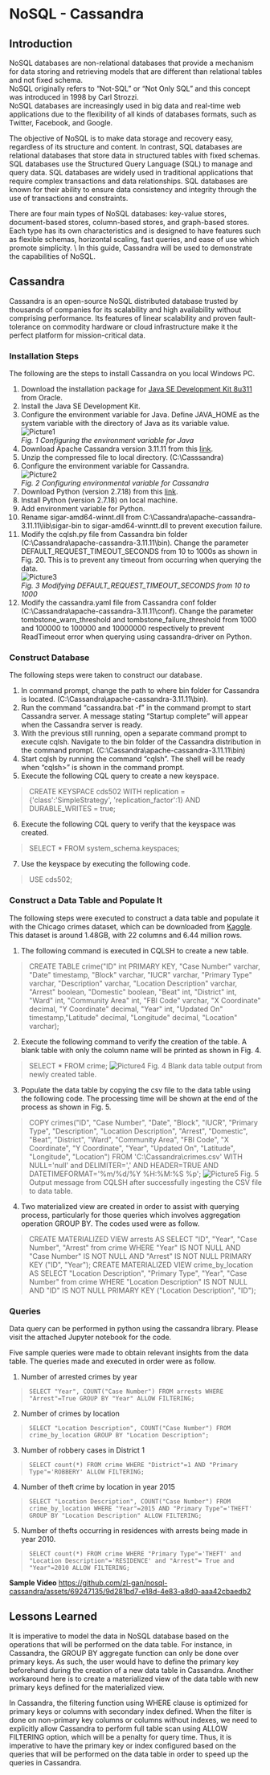 # NoSQL - Cassandra

## Introduction 
NoSQL databases are non-relational databases that provide a mechanism for data storing and retrieving models that are different than relational tables and not fixed schema. \
NoSQL originally refers to “Not-SQL” or “Not Only SQL” and this concept was introduced in 1998 by Carl Strozzi. \
NoSQL databases are increasingly used in big data and real-time web applications due to the flexibility of all kinds of databases formats, such as Twitter, Facebook, and Google. 

The objective of NoSQL is to make data storage and recovery easy, regardless of its structure and content. In contrast, SQL databases are relational databases that store data in structured tables with fixed schemas. SQL databases use the Structured Query Language (SQL) to manage and query data. SQL databases are widely used in traditional applications that require complex transactions and data relationships. SQL databases are known for their ability to ensure data consistency and integrity through the use of transactions and constraints.

There are four main types of NoSQL databases: key-value stores, document-based stores, column-based stores, and graph-based stores. 
Each type has its own characteristics and is designed to have features such as flexible schemas, horizontal scaling, fast queries, and ease of use which promote simplicity. \ 
In this guide, Cassandra will be used to demonstrate the capabilities of NoSQL. 

## Cassandra
Cassandra is an open-source NoSQL distributed database trusted by thousands of companies for its scalability and high availability without comprising performance. Its features of linear scalability and proven fault-tolerance on commodity hardware or cloud infrastructure make it the perfect platform for mission-critical data. 

### Installation Steps
The following are the steps to install Cassandra on you local Windows PC. 
1)	Download the installation package for [Java SE Development Kit 8u311](https://www.oracle.com/java/technologies/downloads/#java8-windows) from Oracle. 
2)	Install the Java SE Development Kit. 
3)	Configure the environment variable for Java. 
Define JAVA_HOME as the system variable with the directory of Java as its variable value. \
 ![Picture1](https://github.com/zl-gan/nosql-cassandra/assets/69247135/da31dee0-f8aa-44a5-a21c-06fba2a3e47e) \
*Fig. 1	Configuring the environment variable for Java*
4)	Download Apache Cassandra version 3.11.11 from this [link](https://www.apache.org/dyn/closer.lua/cassandra/4.0.1/apache-cassandra-4.0.1-bin.tar.gz). 
5)	Unzip the compressed file to local directory. (C:\Casssandra)
6)	Configure the environment variable for Cassandra. \
![Picture2](https://github.com/zl-gan/nosql-cassandra/assets/69247135/8c73c3ab-0a94-4b1c-b3ad-bc034156f7c7) \
*Fig. 2	Configuring environmental variable for Cassandra*
7)	Download Python (version 2.7.18) from this [link](https://www.python.org/downloads/release/python-2718/). 
8)	Install Python (version 2.7.18) on local machine. 
9)	Add environment variable for Python.
10)	Rename sigar-amd64-winnt.dll from C:\Cassandra\apache-cassandra-3.11.11\lib\sigar-bin to sigar-amd64-winntt.dll to prevent execution failure. 
11)	Modify the cqlsh.py file from Cassandra bin folder (C:\Cassandra\apache-cassandra-3.11.11\bin\). Change the parameter DEFAULT_REQUEST_TIMEOUT_SECONDS from 10 to 1000s as shown in Fig. 20. This is to prevent any timeout from occurring when querying the data. \
![Picture3](https://github.com/zl-gan/nosql-cassandra/assets/69247135/2a672bab-9e55-4635-9c3d-d781b42dbec9) \
*Fig. 3	Modifying DEFAULT_REQUEST_TIMEOUT_SECONDS from 10 to 1000*
12)	Modify the cassandra.yaml file from Cassandra conf folder (C:\Cassandra\apache-cassandra-3.11.11\conf). Change the parameter tombstone_warn_threshold and tombstone_failure_threshold from 1000 and 100000 to 100000 and 10000000 respectively to prevent ReadTimeout error when querying using cassandra-driver on Python. 

### Construct Database
The following steps were taken to construct our database. 
1)	In command prompt, change the path to where bin folder for Cassandra is located. (C:\Cassandra\apache-cassandra-3.11.11\bin\). 
2)	Run the command “cassandra.bat -f” in the command prompt to start Cassandra server. A message stating “Startup complete” will appear when the Cassandra server is ready. 
3)	With the previous still running, open a separate command prompt to execute cqlsh. Navigate to the bin folder of the Cassandra distribution in the command prompt. (C:\Cassandra\apache-cassandra-3.11.11\bin\)
4)	Start cqlsh by running the command “cqlsh”. The shell will be ready when “cqlsh>” is shown in the command prompt. 
5)	Execute the following CQL query to create a new keyspace.
> CREATE KEYSPACE cds502 WITH replication = {'class':'SimpleStrategy', 'replication_factor':1} AND DURABLE_WRITES = true;
6)	Execute the following CQL query to verify that the keyspace was created.
> SELECT * FROM system_schema.keyspaces;
7)	Use the keyspace by executing the following code.
> USE cds502;

### Construct a Data Table and Populate It
The following steps were executed to construct a data table and populate it with the Chicago crimes dataset, which can be downloaded from [Kaggle](https://www.kaggle.com/chicago/chicago-crime). This dataset is around 1.48GB, with 22 columns and 6.44 million rows. 

1)	The following command is executed in CQLSH to create a new table. 
> CREATE TABLE crime("ID" int PRIMARY KEY, "Case Number" varchar, "Date" timestamp, "Block" varchar, "IUCR" varchar, "Primary Type" varchar, "Description" varchar, "Location Description" varchar, "Arrest" boolean, "Domestic" boolean, "Beat" int, "District" int, "Ward" int, "Community Area" int, "FBI Code" varchar, "X Coordinate" decimal, "Y Coordinate" decimal, "Year" int, "Updated On" timestamp,"Latitude" decimal, "Longitude" decimal, "Location" varchar);
2)	Execute the following command to verify the creation of the table. A blank table with only the column name will be printed as shown in Fig. 4. 
> SELECT * FROM crime;
 ![Picture4](https://github.com/zl-gan/nosql-cassandra/assets/69247135/23403e97-501d-45d7-929b-923c9ec33901)
Fig. 4	Blank data table output from newly created table. 
3)	Populate the data table by copying the csv file to the data table using the following code. The processing time will be shown at the end of the process as shown in Fig. 5. 
> COPY crimes("ID", "Case Number", "Date", "Block", "IUCR", "Primary Type", "Description", "Location Description", "Arrest", "Domestic", "Beat", "District", "Ward", "Community Area", "FBI Code", "X Coordinate", "Y Coordinate", "Year", "Updated On", "Latitude", "Longitude", "Location") FROM 'C:\Cassandra\crimes.csv' WITH NULL='null' and DELIMITER=',' AND HEADER=TRUE AND DATETIMEFORMAT='%m/%d/%Y %H:%M:%S %p';
 ![Picture5](https://github.com/zl-gan/nosql-cassandra/assets/69247135/387fa19d-0b8d-42ab-b919-d48e6a7ff4d7)
Fig. 5	Output message from CQLSH after successfully ingesting the CSV file to data table. 
4)	Two materialized view are created in order to assist with querying process, particularly for those queries which involves aggregation operation GROUP BY. The codes used were as follow. 
> CREATE MATERIALIZED VIEW arrests AS SELECT "ID", "Year", "Case Number", "Arrest" from crime WHERE "Year" IS NOT NULL AND "Case Number" IS NOT NULL AND "Arrest" IS NOT NULL PRIMARY KEY ("ID", "Year"); 
> CREATE MATERIALIZED VIEW crime_by_location AS SELECT "Location Description", "Primary Type", "Year", "Case Number" from crime WHERE "Location Description" IS NOT NULL AND "ID" IS NOT NULL PRIMARY KEY ("Location Description", "ID");

### Queries
Data query can be performed in python using the cassandra library. Please visit the attached Jupyter notebook for the code. 

Five sample queries were made to obtain relevant insights from the data table. The queries made and executed in order were as follow. 
1)	Number of arrested crimes by year
>`SELECT "Year", COUNT("Case Number") FROM arrests WHERE "Arrest"=True GROUP BY "Year" ALLOW FILTERING;`
2)	Number of crimes by location
>`SELECT "Location Description", COUNT("Case Number") FROM crime_by_location GROUP BY "Location Description";`
3)	Number of robbery cases in District 1
>`SELECT count(*) FROM crime WHERE "District"=1 AND "Primary Type"='ROBBERY' ALLOW FILTERING;`
4)	Number of theft crime by location in year 2015
>`SELECT "Location Description", COUNT("Case Number") FROM crime_by_location WHERE "Year"=2015 AND "Primary Type"='THEFT' GROUP BY "Location Description" ALLOW FILTERING;`
5)	Number of thefts occurring in residences with arrests being made in year 2010.
>`SELECT count(*) FROM crime WHERE "Primary Type"='THEFT' and "Location Description"='RESIDENCE' and "Arrest"= True and "Year"=2010 ALLOW FILTERING;`

**Sample Video**
https://github.com/zl-gan/nosql-cassandra/assets/69247135/9d281bd7-e18d-4e83-a8d0-aaa42cbaedb2

## Lessons Learned
It is imperative to model the data in NoSQL database based on the operations that will be performed on the data table. For instance, in Cassandra, the GROUP BY aggregate function can only be done over primary keys. As such, the user would have to define the primary key beforehand during the creation of a new data table in Cassandra. Another workaround here is to create a materialized view of the data table with new primary keys defined for the materialized view.  

In Cassandra, the filtering function using WHERE clause is optimized for primary keys or columns with secondary index defined. When the filter is done on non-primary key columns or columns without indexes, we need to explicitly allow Cassandra to perform full table scan using ALLOW FILTERING option, which will be a penalty for query time. Thus, it is imperative to have the primary key or index configured based on the queries that will be performed on the data table in order to speed up the queries in Cassandra. 
